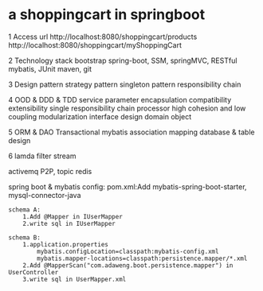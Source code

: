 # a shoppingcart in springboot

1 Access url
	http://localhost:8080/shoppingcart/products
	http://localhost:8080/shoppingcart/myShoppingCart
	
2 Technology stack
	bootstrap
	spring-boot,
	SSM,
	springMVC,
	RESTful
	mybatis,
	JUnit
	maven,
	git

3 Design pattern
	strategy pattern
	singleton pattern
	responsibility chain
	
4 OOD & DDD & TDD
	service parameter encapsulation
	compatibility
	extensibility
	single responsibility chain
	processor
	high cohesion and low coupling
	modularization
	interface design
	domain object

5 ORM & DAO
	Transactional
	mybatis association mapping
	database & table design
	
6 lamda filter stream

activemq P2P, topic
redis

spring boot & mybatis config:
    pom.xml:Add mybatis-spring-boot-starter, mysql-connector-java

    schema A:
        1.Add @Mapper in IUserMapper
        2.write sql in IUserMapper

    schema B:
        1.application.properties
            mybatis.configLocation=classpath:mybatis-config.xml
            mybatis.mapper-locations=classpath:persistence.mapper/*.xml
        2.Add @MapperScan("com.adaweng.boot.persistence.mapper") in UserController
        3.write sql in UserMapper.xml



